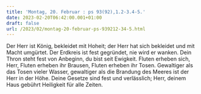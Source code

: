 ```yaml
---
title: 'Montag, 20. Februar : ps 93(92),1.2-3.4-5.'
date: 2023-02-20T06:42:00.001+01:00
draft: false
url: /2023/02/montag-20-februar-ps-939212-34-5.html
---
```


Der Herr ist König, bekleidet mit Hoheit; der Herr hat sich bekleidet und mit Macht umgürtet. Der Erdkreis ist fest gegründet, nie wird er wanken. Dein Thron steht fest von Anbeginn, du bist seit Ewigkeit. Fluten erheben sich, Herr, Fluten erheben ihr Brausen, Fluten erheben ihr Tosen. Gewaltiger als das Tosen vieler Wasser, gewaltiger als die Brandung des Meeres ist der Herr in der Höhe. Deine Gesetze sind fest und verlässlich; Herr, deinem Haus gebührt Heiligkeit für alle Zeiten.